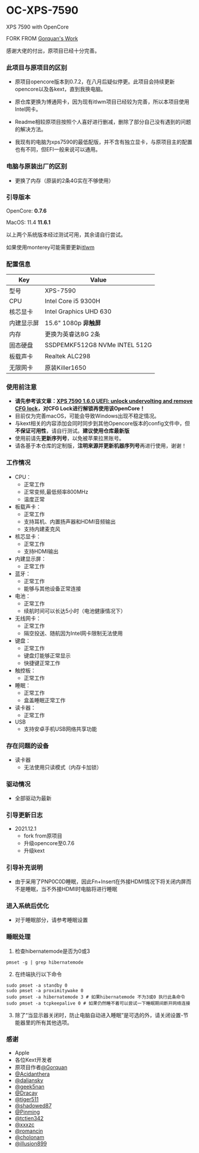 # OC-XPS-7590

XPS 7590 with OpenCore

FORK FROM [Gorquan's Work](https://github.com/gorquan/OC-XPS-7590)

感谢大佬的付出，原项目已经十分完善。

### 此项目与原项目的区别

- 原项目opencore版本到0.7.2，在八月后疑似停更。此项目会持续更新opencore以及各kext，直到我换电脑。

- 原仓库更换为博通网卡，因为现有itlwm项目已经较为完善，所以本项目使用Intel网卡。

- Readme相较原项目按照个人喜好进行删减，删除了部分自己没有遇到的问题的解决方法。

- 我现有的电脑为xps7590的最低配版，并不含有独立显卡，与原项目主的配置也有不同，但EFI一般来说可以通用。

### 电脑与原装出厂的区别

- 更换了内存（原装的2条4G实在不够使用）

### 引导版本

OpenCore: **0.7.6**

MacOS:  11.4  **11.6.1**

以上两个系统版本经过测试可用，其余请自行尝试。

如果使用monterey可能需要更新[itlwm](https://github.com/OpenIntelWireless/itlwm)

### 配置信息

| Key   | Value                         |
| ----- | ----------------------------- |
| 型号    | XPS-7590                      |
| CPU   | Intel Core i5 9300H           |
| 核芯显卡  | Intel Graphics UHD 630        |
| 内建显示屏 | 15.6" 1080p **非触屏**           |
| 内存    | 更换为英睿达8G 2条                   |
| 固态硬盘  | SSDPEMKF512G8 NVMe INTEL 512G |
| 板载声卡  | Realtek ALC298                |
| 无限网卡  | 原装Killer1650                  |

### 使用前注意

- **请先参考该文章：[XPS 7590 1.6.0 UEFI: unlock undervolting and remove CFG lock](https://www.reddit.com/r/Dell/comments/fzv599/xps_7590_160_uefi_unlock_undervolting_and_remove/)，对CFG Lock进行解锁再使用该OpenCore！**
- 目前仅为完善macOS，可能会导致Windows出现不稳定情况。
- 与kext相关的内容添加会同时同步到其他Opencore版本的config文件中，但**不保证可用性**，请自行测试。**建议使用仓库最新版**
- 使用前请先**更新序列号**，以免被苹果拉黑账号。
- 请各基于本仓库的定制版，**注明来源并更新机器序列号**再进行使用，谢谢！

### 工作情况

- CPU：
  - 正常工作
  - 正常变频,最低频率800MHz
  - 温度正常
- 板载声卡：
  - 正常工作
  - 支持耳机、内置扬声器和HDMI音频输出
  - 支持内建麦克风
- 核芯显卡：
  - 正常工作
  - 支持HDMI输出
- 内建显示屏：
  - 正常工作
- 蓝牙：
  - 正常工作
  - 能够与其他设备正常连接
- 电池：
  - 正常工作
  - 续航时间可以长达5小时（电池健康情况下）
- 无线网卡：
  - 正常工作
  - 隔空投送、随航因为Intel网卡限制无法使用
- 键盘：
  - 正常工作
  - 键盘灯能够正常显示
  - 快捷键正常工作
- 触控板：
  - 正常工作
- 睡眠：
  - 正常工作
  - 盒盖睡眠正常工作
- 读卡器：
  - 正常工作
- USB
  - 支持安卓手机USB网络共享功能

### 存在问题的设备

- 读卡器
  - 无法使用只读模式（内存卡加锁）

### 驱动情况

- 全部驱动为最新

### 引导更新日志

- 2021.12.1
  - fork from原项目
  - 升级opencore至0.7.6
  - 升级kext

### 引导补充说明

- 由于采用了PNP0C0D睡眠，因此Fn+Insert在外接HDMI情况下将关闭内屏而不是睡眠，当不外接HDMI时电脑将进行睡眠

### 进入系统后优化

- 对于睡眠部分，请参考睡眠设置

### 睡眠处理

1. 检查hibernatemode是否为0或3

```shell
pmset -g | grep hibernatemode
```

2. 在终端执行以下命令

```shell
sudo pmset -a standby 0
sudo pmset -a proximitywake 0
sudo pmset -a hibernatemode 3 # 如果hibernatemode 不为3或0 执行此条命令
sudo pmset -a tcpkeepalive 0 # 如果仍然睡不着可以尝试一下睡眠期间断开网络连接
```

3. 除了“当显示器关闭时，防止电脑自动进入睡眠”是可选的外，请关闭设置-节能器里的所有其他选项。

### 感谢

- Apple
- 各位Kext开发者
- 原项目作者[@Gorquan](https://github.com/gorquan)
- [@Acidanthera](https://github.com/acidanthera)
- [@daliansky](https://github.com/daliansky)
- [@geek5nan](https://github.com/geek5nan/Hackintosh-XPS7590)
- [@Dracay](https://github.com/Dracay)
- [@tiger511](https://github.com/tiger511)
- [@shadowed87](https://github.com/shadowed87)
- [@Pinming](https://github.com/Pinming)
- [@tctien342](https://github.com/tctien342)
- [@xxxzc](https://github.com/xxxzc)
- [@romancin](https://github.com/romancin)
- [@cholonam](https://github.com/cholonam)
- [@illusion899](https://github.com/illusion899)
